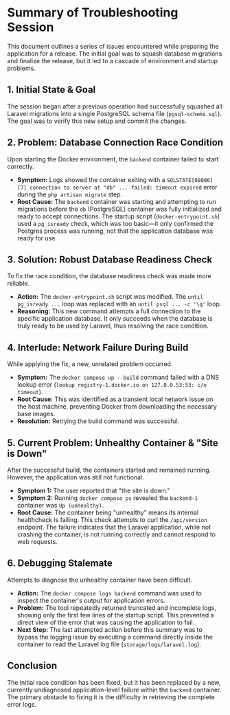 # Summary of Troubleshooting Session

This document outlines a series of issues encountered while preparing the application for a release. The initial goal was to squash database migrations and finalize the release, but it led to a cascade of environment and startup problems.

## 1. Initial State & Goal

The session began after a previous operation had successfully squashed all Laravel migrations into a single PostgreSQL schema file (`pgsql-schema.sql`). The goal was to verify this new setup and commit the changes.

## 2. Problem: Database Connection Race Condition

Upon starting the Docker environment, the `backend` container failed to start correctly.

*   **Symptom:** Logs showed the container exiting with a `SQLSTATE[08006] [7] connection to server at "db" ... failed: timeout expired` error during the `php artisan migrate` step.
*   **Root Cause:** The `backend` container was starting and attempting to run migrations before the `db` (PostgreSQL) container was fully initialized and ready to accept connections. The startup script (`docker-entrypoint.sh`) used a `pg_isready` check, which was too basic—it only confirmed the Postgres process was running, not that the application database was ready for use.

## 3. Solution: Robust Database Readiness Check

To fix the race condition, the database readiness check was made more reliable.

*   **Action:** The `docker-entrypoint.sh` script was modified. The `until pg_isready ...` loop was replaced with an `until psql ... -c '\q'` loop.
*   **Reasoning:** This new command attempts a full connection to the specific application database. It only succeeds when the database is truly ready to be used by Laravel, thus resolving the race condition.

## 4. Interlude: Network Failure During Build

While applying the fix, a new, unrelated problem occurred.

*   **Symptom:** The `docker compose up --build` command failed with a DNS lookup error (`lookup registry-1.docker.io on 127.0.0.53:53: i/o timeout`).
*   **Root Cause:** This was identified as a transient local network issue on the host machine, preventing Docker from downloading the necessary base images.
*   **Resolution:** Retrying the build command was successful.

## 5. Current Problem: Unhealthy Container & "Site is Down"

After the successful build, the containers started and remained running. However, the application was still not functional.

*   **Symptom 1:** The user reported that "the site is down."
*   **Symptom 2:** Running `docker compose ps` revealed the `backend-1` container was `Up (unhealthy)`.
*   **Root Cause:** The container being "unhealthy" means its internal healthcheck is failing. This check attempts to curl the `/api/version` endpoint. The failure indicates that the Laravel application, while not crashing the container, is not running correctly and cannot respond to web requests.

## 6. Debugging Stalemate

Attempts to diagnose the unhealthy container have been difficult.

*   **Action:** The `docker compose logs backend` command was used to inspect the container's output for application errors.
*   **Problem:** The tool repeatedly returned truncated and incomplete logs, showing only the first few lines of the startup script. This prevented a direct view of the error that was causing the application to fail.
*   **Next Step:** The last attempted action before this summary was to bypass the logging issue by executing a command directly inside the container to read the Laravel log file (`storage/logs/laravel.log`).

## Conclusion

The initial race condition has been fixed, but it has been replaced by a new, currently undiagnosed application-level failure within the `backend` container. The primary obstacle to fixing it is the difficulty in retrieving the complete error logs.
